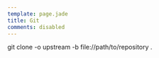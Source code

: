 ```yaml
---
template: page.jade
title: Git
comments: disabled
---
```


git clone -o upstream -b <branch> file://path/to/repository .
